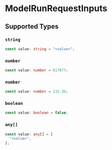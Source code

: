 # ModelRunRequestInputs


## Supported Types

### `string`

```typescript
const value: string = "<value>";
```

### `number`

```typescript
const value: number = 617877;
```

### `number`

```typescript
const value: number = 132.36;
```

### `boolean`

```typescript
const value: boolean = false;
```

### `any[]`

```typescript
const value: any[] = [
  "<value>",
];
```

